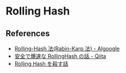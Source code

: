 # Rolling Hash

## References

- [Rolling-Hash 法(Rabin-Karp 法) - Algoogle](http://algoogle.hadrori.jp/algorithm/rolling-hash.html)
- [安全で爆速な RollingHash の話 - Qiita](https://qiita.com/keymoon/items/11fac5627672a6d6a9f6)
- [Rolling Hash を殺す話](https://www.slideshare.net/nagisaeto/rolling-hash-149990902)
